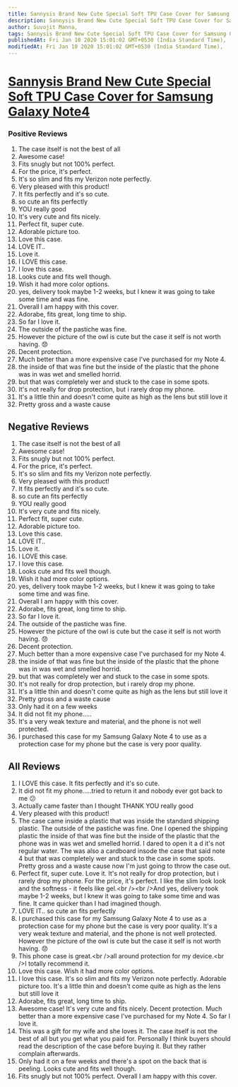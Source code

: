```yaml
---
title: Sannysis Brand New Cute Special Soft TPU Case Cover for Samsung Galaxy Note4,
description: Sannysis Brand New Cute Special Soft TPU Case Cover for Samsung Galaxy Note4,
author: Suvojit Manna,
tags: Sannysis Brand New Cute Special Soft TPU Case Cover for Samsung Galaxy Note4,
publishedAt: Fri Jan 10 2020 15:01:02 GMT+0530 (India Standard Time),
modifiedAt: Fri Jan 10 2020 15:01:02 GMT+0530 (India Standard Time),
---
```


# [Sannysis Brand New Cute Special Soft TPU Case Cover for Samsung Galaxy Note4](https://products.checkmycream.com/products/Sannysis-Brand-New-Cute-Special-Soft-TPU-Case-Cover-for-Samsung-Galaxy-Note4.html)

### Positive Reviews

<ol>
      <li>The case itself is not the best of all</li>
      <li>Awesome case!</li>
      <li>Fits snugly but not 100% perfect.</li>
      <li>For the price, it&#x27;s perfect.</li>
      <li>It&#x27;s so slim and fits my Verizon note perfectly.</li>
      <li>Very pleased with this product!</li>
      <li>It fits perfectly and it&#x27;s so cute.</li>
      <li>so cute an fits perfectly</li>
      <li>YOU really good</li>
      <li>It&#x27;s very cute and fits nicely.</li>
      <li>Perfect fit, super cute.</li>
      <li>Adorable picture too.</li>
      <li>Love this case.</li>
      <li>LOVE IT..</li>
      <li>Love it.</li>
      <li>I LOVE this case.</li>
      <li>I love this case.</li>
      <li>Looks cute and fits well though.</li>
      <li>Wish it had more color options.</li>
      <li>yes, delivery took maybe 1-2 weeks, but I knew it was going to take some time and was fine.</li>
      <li>Overall I am happy with this cover.</li>
      <li>Adorabe, fits great, long time to ship.</li>
      <li>So far I love it.</li>
      <li>The outside of the pastiche was fine.</li>
      <li>However the picture of the owl is cute but the case it self is not worth having. 😞</li>
      <li>Decent protection.</li>
      <li>Much better than a more expensive case I&#x27;ve purchased for my Note 4.</li>
      <li>the inside of that was fine but the inside of the plastic that the phone was in was wet and smelled horrid.</li>
      <li>but that was completely wer and stuck to the case in some spots.</li>
      <li>It&#x27;s not really for drop protection, but i rarely drop my phone.</li>
      <li>It&#x27;s a little thin and doesn&#x27;t come quite as high as the lens but still love it</li>
      <li>Pretty gross and a waste cause</li>
</ol>


<h2>Negative Reviews</h2>
<ol>
<li> The case itself is not the best of all</li>
<li> Awesome case!</li>
<li> Fits snugly but not 100% perfect.</li>
<li> For the price, it&#x27;s perfect.</li>
<li> It&#x27;s so slim and fits my Verizon note perfectly.</li>
<li> Very pleased with this product!</li>
<li> It fits perfectly and it&#x27;s so cute.</li>
<li> so cute an fits perfectly</li>
<li> YOU really good</li>
<li> It&#x27;s very cute and fits nicely.</li>
<li> Perfect fit, super cute.</li>
<li> Adorable picture too.</li>
<li> Love this case.</li>
<li> LOVE IT..</li>
<li> Love it.</li>
<li> I LOVE this case.</li>
<li> I love this case.</li>
<li> Looks cute and fits well though.</li>
<li> Wish it had more color options.</li>
<li> yes, delivery took maybe 1-2 weeks, but I knew it was going to take some time and was fine.</li>
<li> Overall I am happy with this cover.</li>
<li> Adorabe, fits great, long time to ship.</li>
<li> So far I love it.</li>
<li> The outside of the pastiche was fine.</li>
<li> However the picture of the owl is cute but the case it self is not worth having. 😞</li>
<li> Decent protection.</li>
<li> Much better than a more expensive case I&#x27;ve purchased for my Note 4.</li>
<li> the inside of that was fine but the inside of the plastic that the phone was in was wet and smelled horrid.</li>
<li> but that was completely wer and stuck to the case in some spots.</li>
<li> It&#x27;s not really for drop protection, but i rarely drop my phone.</li>
<li> It&#x27;s a little thin and doesn&#x27;t come quite as high as the lens but still love it</li>
<li> Pretty gross and a waste cause</li>
<li> Only had it on a few weeks</li>
<li> It did not fit my phone.....</li>
<li> It&#x27;s a very weak texture and material, and the phone is not well protected.</li>
<li> I purchased this case for my Samsung Galaxy Note 4 to use as a protection case for my phone but the case is very poor quality.</li>
</ol>

<h2>All Reviews</h2>

<ol>
    <li> I LOVE this case. It fits perfectly and it&#x27;s so cute.</li>
    <li> It did not fit my phone.....tried to return it and nobody ever got back to me 😕</li>
    <li> Actually came faster than I thought THANK YOU really good</li>
    <li> Very pleased with this product!</li>
    <li> The case came inside a plastic that was inside the standard shipping plastic. The outside of the pastiche was fine. One I opened the shipping plastic the inside of that was fine but the inside of the plastic that the phone was in was wet and smelled horrid. I dared to open it a d it&#x27;s not regular water. The was also a cardboard insode the case that said note 4 but that was completely wer and stuck to the case in some spots. Pretty gross and a waste cause now I&#x27;m just going to throw the case out.</li>
    <li> Perfect fit, super cute. Love it. It&#x27;s not really for drop protection, but i rarely drop my phone. For the price, it&#x27;s perfect. I like the slim look look and the softness - it feels like gel.&lt;br /&gt;&lt;br /&gt;And yes, delivery took maybe 1-2 weeks, but I knew it was going to take some time and was fine. It came quicker than I had imagined though.</li>
    <li> LOVE IT.. so cute an fits perfectly</li>
    <li> I purchased this case for my Samsung Galaxy Note 4 to use as a protection case for my phone but the case is very poor quality. It&#x27;s a very weak texture and material, and the phone is not well protected. However the picture of the owl is cute but the case it self is not worth having. 😞</li>
    <li> This phone case is great.&lt;br /&gt;all around protection for my device.&lt;br /&gt;I totally recommend it.</li>
    <li> Love this case. Wish it had more color options.</li>
    <li> I love this case. It&#x27;s so slim and fits my Verizon note perfectly. Adorable picture too. It&#x27;s a little thin and doesn&#x27;t come quite as high as the lens but still love it</li>
    <li> Adorabe, fits great, long time to ship.</li>
    <li> Awesome case! It&#x27;s very cute and fits nicely. Decent protection. Much better than a more expensive case I&#x27;ve purchased for my Note 4. So far I love it.</li>
    <li> This was a gift for my wife and she loves it. The case itself is not the best of all but you get what you paid for. Personally I think buyers should read the description of the case before buying it. But they rather complain afterwards.</li>
    <li> Only had it on a few weeks and there&#x27;s a spot on the back that is peeling. Looks cute and fits well though.</li>
    <li> Fits snugly but not 100% perfect. Overall I am happy with this cover.</li>
</ol>




